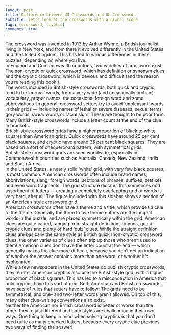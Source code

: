 ```yaml
---
layout: post
title: Difference between US Crosswords and UK Crosswords
subtitle: let's look at the crosswords with a global scope
tags: [crossword, cryptic]
comments: true
---
```

The crossword was invented in 1913 by Arthur Wynne, a British journalist living in New York, and from
there it evolved differently in the United States and the United Kingdom. This has led to various
differences in these puzzles, depending on where you live.  
In England and Commonwealth countries, two varieties of crossword exist: The non-cryptic or quick
crossword, which has definition or synonym clues, and the cryptic crossword, which is devious and
difficult (and the reason you’re reading this book!).  
The words included in British-style crosswords, both quick and cryptic, tend to be ‘normal’ words, from a
very wide (and occasionally archaic) vocabulary, proper names, the occasional foreign word and some
abbreviations. In general, crossword setters try to avoid ‘unpleasant’ words in their grids — including
names of lethal or severe diseases, sexual terms, gory words, swear words or racial slurs. These are
thought to be poor form. Many British-style crosswords include a letter count at the end of the clue in
brackets.  
British-style crossword grids have a higher proportion of black to white squares than American grids.
Quick crosswords have around 25 per cent black squares, and cryptic have around 35 per cent black
squares. They are based on a sort of chequerboard pattern, with symmetrical grids.  
British-style crossword grids are seen worldwide, especially in Commonwealth countries such as
Australia, Canada, New Zealand, India and South Africa.  
In the United States, a nearly solid ‘white’ grid, with very few black squares, is most common. American
crosswords often include brand names, abbreviations, slang, foreign words, sections of phrases,
suffixes, prefixes and even word fragments. The grid structure dictates this sometimes odd assortment
of letters — creating a completely overlapping grid of words is very hard, after all! The figure included
with this sidebar shows a section of an American-style crossword grid.  
American crosswords often have a theme and a title, which provides a clue to the theme. Generally the
three to five theme entries are the longest words in the puzzle, and are placed symmetrically within the
grid. American clues are quite varied, ranging from straight definitions to puns, quasi-cryptic clues and
plenty of hard ‘quiz’ clues. While the straight definition clues are basically the same style as British quick
(non-cryptic) crossword clues, the other varieties of clues often trip up those who aren’t used to them!
American clues don’t have the letter count at the end — which generally makes the clue more difficult,
because you don’t get an indication of whether the answer contains more than one word, or whether it’s
hyphenated.  
While a few newspapers in the United States do publish cryptic crosswords, they’re rare. American
cryptics also use the British-style grid, with a higher proportion of black squares. This has led to a
misconception in America that only cryptics have this sort of grid.
Both American and British crosswords have sets of rules that setters have to follow: The grids need to
be symmetrical, and one- and two-letter words aren’t allowed. On top of this, many other clue-writing
conventions also exist.  
Neither the American nor British crossword is better or worse than the other; they’re just different and
both styles are challenging in their own ways. One thing to keep in mind when solving cryptics is that you
don’t need quite as many checked letters, because every cryptic clue provides two ways of finding the
answer!  

